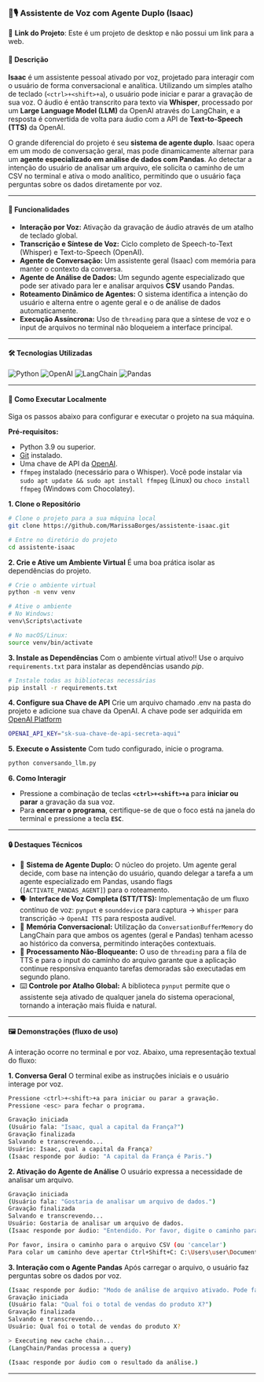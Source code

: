 ####

### 🤖🎙️ Assistente de Voz com Agente Duplo (Isaac)

🔗 **Link do Projeto**: Este é um projeto de desktop e não possui um link para a web.

#### 📌 Descrição

**Isaac** é um assistente pessoal ativado por voz, projetado para interagir com o usuário de forma conversacional e analítica. Utilizando um simples atalho de teclado (`<ctrl>+<shift>+a`), o usuário pode iniciar e parar a gravação de sua voz. O áudio é então transcrito para texto via **Whisper**, processado por um **Large Language Model (LLM)** da OpenAI através do LangChain, e a resposta é convertida de volta para áudio com a API de **Text-to-Speech (TTS)** da OpenAI.

O grande diferencial do projeto é seu **sistema de agente duplo**. Isaac opera em um modo de conversação geral, mas pode dinamicamente alternar para um **agente especializado em análise de dados com Pandas**. Ao detectar a intenção do usuário de analisar um arquivo, ele solicita o caminho de um CSV no terminal e ativa o modo analítico, permitindo que o usuário faça perguntas sobre os dados diretamente por voz.

---

#### 🚀 Funcionalidades

- **Interação por Voz:** Ativação da gravação de áudio através de um atalho de teclado global.
- **Transcrição e Síntese de Voz:** Ciclo completo de Speech-to-Text (Whisper) e Text-to-Speech (OpenAI).
- **Agente de Conversação:** Um assistente geral (Isaac) com memória para manter o contexto da conversa.
- **Agente de Análise de Dados:** Um segundo agente especializado que pode ser ativado para ler e analisar arquivos **CSV** usando Pandas.
- **Roteamento Dinâmico de Agentes:** O sistema identifica a intenção do usuário e alterna entre o agente geral e o de análise de dados automaticamente.
- **Execução Assíncrona:** Uso de `threading` para que a síntese de voz e o input de arquivos no terminal não bloqueiem a interface principal.

---

#### 🛠️ Tecnologias Utilizadas

![Python](https://img.shields.io/badge/Python-3670A0?style=for-the-badge&logo=python&logoColor=ffdd54)
![OpenAI](https://img.shields.io/badge/OpenAI-412991?style=for-the-badge&logo=openai&logoColor=white)
![LangChain](https://img.shields.io/badge/LangChain-1A1A1A?style=for-the-badge&logo=langchain&logoColor=white)
![Pandas](https://img.shields.io/badge/Pandas-150458?style=for-the-badge&logo=pandas&logoColor=white)

---

#### 🚀 Como Executar Localmente

Siga os passos abaixo para configurar e executar o projeto na sua máquina.

**Pré-requisitos:**
* Python 3.9 ou superior.
* [Git](https://git-scm.com/) instalado.
* Uma chave de API da [OpenAI](https://platform.openai.com/api-keys).
* `ffmpeg` instalado (necessário para o Whisper). Você pode instalar via `sudo apt update && sudo apt install ffmpeg` (Linux) ou `choco install ffmpeg` (Windows com Chocolatey).

**1. Clone o Repositório**
```bash
# Clone o projeto para a sua máquina local
git clone https://github.com/MarissaBorges/assistente-isaac.git

# Entre no diretório do projeto
cd assistente-isaac
```

**2. Crie e Ative um Ambiente Virtual**
É uma boa prática isolar as dependências do projeto.
```bash
# Crie o ambiente virtual
python -m venv venv

# Ative o ambiente
# No Windows:
venv\Scripts\activate

# No macOS/Linux:
source venv/bin/activate
```

**3. Instale as Dependências**
Com o ambiente virtual ativo!!
Use o arquivo `requirements.txt` para instalar as dependências usando *pip*.
```bash
# Instale todas as bibliotecas necessárias
pip install -r requirements.txt
```

**4. Configure sua Chave de API**
Crie um arquivo chamado .env na pasta do projeto e adicione sua chave da OpenAI.
A chave pode ser adquirida em [OpenAI Platform](https://platform.openai.com/api-keys)
```bash
OPENAI_API_KEY="sk-sua-chave-de-api-secreta-aqui"
```

**5. Execute o Assistente**
Com tudo configurado, inicie o programa.
```bash
python conversando_llm.py
```

**6. Como Interagir**
-   Pressione a combinação de teclas **`<ctrl>+<shift>+a`** para **iniciar ou parar** a gravação da sua voz.
-   Para **encerrar o programa**, certifique-se de que o foco está na janela do terminal e pressione a tecla **`ESC`**.

---

#### 🔒 Destaques Técnicos
-   🧠 **Sistema de Agente Duplo:** O núcleo do projeto. Um agente geral decide, com base na intenção do usuário, quando delegar a tarefa a um agente especializado em Pandas, usando flags (`[ACTIVATE_PANDAS_AGENT]`) para o roteamento.
-   🗣️ **Interface de Voz Completa (STT/TTS):** Implementação de um fluxo contínuo de voz: `pynput` e `sounddevice` para captura -> `Whisper` para transcrição -> `OpenAI TTS` para resposta audível.
-   💾 **Memória Conversacional:** Utilização da `ConversationBufferMemory` do LangChain para que ambos os agentes (geral e Pandas) tenham acesso ao histórico da conversa, permitindo interações contextuais.
-   🔄 **Processamento Não-Bloqueante:** O uso de `threading` para a fila de TTS e para o input do caminho do arquivo garante que a aplicação continue responsiva enquanto tarefas demoradas são executadas em segundo plano.
-   ⌨️ **Controle por Atalho Global:** A biblioteca `pynput` permite que o assistente seja ativado de qualquer janela do sistema operacional, tornando a interação mais fluida e natural.

---

#### 🖼️ Demonstrações (fluxo de uso)
A interação ocorre no terminal e por voz. Abaixo, uma representação textual do fluxo:

**1. Conversa Geral** O terminal exibe as instruções iniciais e o usuário interage por voz.
```bash
Pressione <ctrl>+<shift>+a para iniciar ou parar a gravação.
Pressione <esc> para fechar o programa.

Gravação iniciada
(Usuário fala: "Isaac, qual a capital da França?")
Gravação finalizada
Salvando e transcrevendo...
Usuário: Isaac, qual a capital da França?
(Isaac responde por áudio: "A capital da França é Paris.")
```

**2. Ativação do Agente de Análise** O usuário expressa a necessidade de analisar um arquivo.
```bash
Gravação iniciada
(Usuário fala: "Gostaria de analisar um arquivo de dados.")
Gravação finalizada
Salvando e transcrevendo...
Usuário: Gostaria de analisar um arquivo de dados.
(Isaac responde por áudio: "Entendido. Por favor, digite o caminho para o arquivo CSV no terminal.")

Por favor, insira o caminho para o arquivo CSV (ou 'cancelar')
Para colar um caminho deve apertar Ctrl+Shift+C: C:\Users\user\Documents\vendas.csv
```

**3. Interação com o Agente Pandas** Após carregar o arquivo, o usuário faz perguntas sobre os dados por voz.
```bash
(Isaac responde por áudio: "Modo de análise de arquivo ativado. Pode fazer suas perguntas sobre os dados.")
Gravação iniciada
(Usuário fala: "Qual foi o total de vendas do produto X?")
Gravação finalizada
Salvando e transcrevendo...
Usuário: Qual foi o total de vendas do produto X?

> Executing new cache chain...
(LangChain/Pandas processa a query)

(Isaac responde por áudio com o resultado da análise.)
```

---
